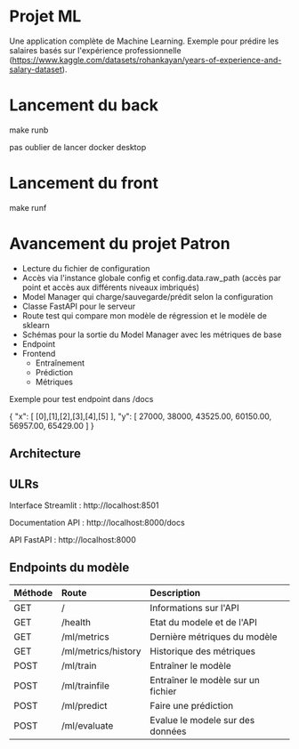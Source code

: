 # Projet ML

Une application complète de Machine Learning. Exemple pour prédire les salaires basés sur l'expérience professionnelle (https://www.kaggle.com/datasets/rohankayan/years-of-experience-and-salary-dataset).

# Lancement du back 

make runb

pas oublier de lancer docker desktop

# Lancement du front

make runf

# Avancement du projet Patron

- Lecture du fichier de configuration
- Accès via l'instance globale config et config.data.raw_path (accès par point et accès aux différents niveaux imbriqués)
- Model Manager qui charge/sauvegarde/prédit selon la configuration
- Classe FastAPI pour le serveur
- Route test qui compare mon modèle de régression et le modèle de sklearn
- Schémas pour la sortie du Model Manager avec les métriques de base
- Endpoint
- Frontend
    - Entraînement
    - Prédiction
    - Métriques

Exemple pour test endpoint dans /docs

{
  "x": [
    [0],[1],[2],[3],[4],[5]
  ],
  "y": [
    27000, 38000, 43525.00, 60150.00, 56957.00, 65429.00
  ]
}

## Architecture

## ULRs

Interface Streamlit : http://localhost:8501

Documentation API : http://localhost:8000/docs

API FastAPI : http://localhost:8000

## Endpoints du modèle

|Méthode | Route |Description|
| :--------------- |:---------------| :-----|
|GET  | /               | Informations sur l'API|
|GET  | /health         | Etat du modele et de l'API|
|GET  | /ml/metrics     | Dernière métriques du modèle|
|GET  | /ml/metrics/history     | Historique des métriques|
|POST | /ml/train       | Entraîner le modèle|
|POST | /ml/trainfile   | Entraîner le modèle sur un fichier|
|POST | /ml/predict     | Faire une prédiction|
|POST | /ml/evaluate    | Evalue le modele sur des données|